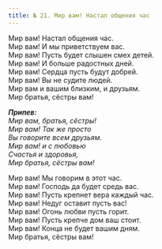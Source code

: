 ```yaml
---
title: № 21. Мир вам! Настал общения час
---
```


Мир вам! Настал общения час.  
Мир вам! И мы приветствуем вас.  
Мир вам! Пусть будет слышен смех детей.  
Мир вам! И больше радостных дней.  
Мир вам! Сердца пусть будут добрей.  
Мир вам! Вы не судите людей.  
Мир вам и вашим близким, и друзьям.  
Мир братья, сёстры вам!

*__Припев:__  
Мир вам, братья, сёстры!  
Мир вам! Так же просто  
Вы говорите всем друзьям.  
Мир вам! и с любовью  
Счастья и здоровья,  
Мир братья, сёстры вам!*

Мир вам! Мы говорим в этот час.  
Мир вам! Господь да будет средь вас.  
Мир вам! Пусть крепнет вера каждый час.  
Мир вам! Недуг оставит пусть вас!  
Мир вам! Огонь любви пусть горит.  
Мир вам! Пусть крепче дом ваш стоит.  
Мир вам! Конца не будет вашим дням.  
Мир братья, сёстры вам!

